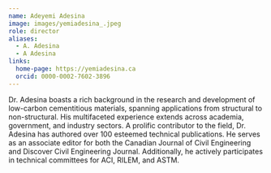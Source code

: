 ```yaml
---
name: Adeyemi Adesina
image: images/yemiadesina_.jpeg
role: director
aliases:
  - A. Adesina
  - A Adesina
links:
  home-page: https://yemiadesina.ca
  orcid: 0000-0002-7602-3896
---
```


Dr. Adesina boasts a rich background in the research and development of low-carbon cementitious
materials, spanning applications from structural to non-structural. His multifaceted experience extends
across academia, government, and industry sectors. A prolific contributor to the field, Dr. Adesina has
authored over 100 esteemed technical publications. He serves as an associate editor for both the
Canadian Journal of Civil Engineering and Discover Civil Engineering Journal. Additionally, he actively
participates in technical committees for ACI, RILEM, and ASTM.
